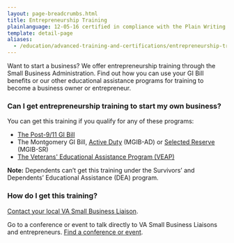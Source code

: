 ```yaml
---
layout: page-breadcrumbs.html
title: Entrepreneurship Training
plainlanguage: 12-05-16 certified in compliance with the Plain Writing Act
template: detail-page
aliases:
  - /education/advanced-training-and-certifications/entrepreneurship-training/
---
```


<div class="va-introtext">

Want to start a business? We offer entrepreneurship training through the Small Business Administration. Find out how you can use your GI Bill benefits or our other educational assistance programs for training to become a business owner or entrepreneur. 

</div>


<div class="feature" markdown="1">

### Can I get entrepreneurship training to start my own business?

You can get this training if you qualify for any of these programs:

- [The Post-9/11 GI Bill](/education/gi-bill/post-9-11/)
- The Montgomery GI Bill, [Active Duty](/education/gi-bill/montgomery-active-duty/) (MGIB-AD) or [Selected Reserve](/education/gi-bill/montgomery-selected-reserve/) (MGIB-SR)
- [The Veterans' Educational Assistance Program (VEAP)](/education/other-educational-assistance-programs/veap/)

**Note:** Dependents can’t get this training under the Survivors’ and Dependents’ Educational Assistance (DEA) program.

</div>

### How do I get this training? 

[Contact your local VA Small Business Liaison](https://www.va.gov/osdbu/about/contacts.asp).

Go to a conference or event to talk directly to VA Small Business Liaisons and entrepreneurs. [Find a conference or event](https://www.va.gov/osdbu/library/events.asp).

